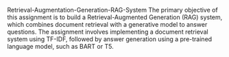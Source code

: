 Retrieval-Augmentation-Generation-RAG-System
The primary objective of this assignment is to build a Retrieval-Augmented Generation (RAG) system, which combines document retrieval with a generative model to answer questions. The assignment involves implementing a document retrieval system using TF-IDF, followed by answer generation using a pre-trained language model, such as BART or T5.
